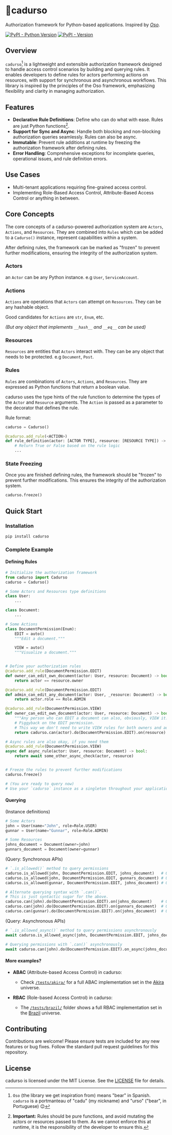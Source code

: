 # 🐻cadurso
Authorization framework for Python-based applications. Inspired by _[Oso](https://github.com/osohq/oso)_.

[![PyPI - Python Version](https://img.shields.io/pypi/pyversions/cadurso)](https://pypi.org/project/cadurso/)
[![PyPI - Version](https://img.shields.io/pypi/v/cadurso)](https://pypi.org/project/cadurso/)

## Overview

`cadurso`[^1] is a lightweight and extensible authorization framework designed to handle access control scenarios by building and querying rules. It enables developers to define rules for actors performing actions on resources, with support for synchronous and asynchronous workflows. This library is inspired by the principles of the Oso framework, emphasizing flexibility and clarity in managing authorization.

## Features

- **Declarative Rule Definitions**: Define who can do what with ease. Rules are just Python functions[^2].
- **Support for Sync and Async**: Handle both blocking and non-blocking authorization queries seamlessly. Rules can also be async.
- **Immutable**: Prevent rule additions at runtime by freezing the authorization framework after defining rules.
- **Error Handling**: Comprehensive exceptions for incomplete queries, operational issues, and rule definition errors.

## Use Cases

- Multi-tenant applications requiring fine-grained access control.
- Implementing Role-Based Access Control, Attribute-Based Access Control or anything in between.

## Core Concepts

The core concepts of a cadurso-powered authorization system are `Actors`, `Actions`, and `Resources`. They are combined into `Rules` which can be added to a `Cadurso()` instance, represent capabilities within a system.

After defining rules, the framework can be marked as "frozen" to prevent further modifications, ensuring the integrity of the authorization system.

### Actors

an `Actor` can be any Python instance. e.g `User`, `ServiceAccount`.

### Actions

`Actions` are operations that `Actors` can attempt on `Resources`. They can be any hashable object.

Good candidates for `Actions` are `str`, `Enum`, etc.

_(But any object that implements `__hash__` and `__eq__` can be used)_

### Resources

`Resources` are entities that `Actors` interact with. They can be any object that needs to be protected. e.g `Document`, `Post`.

### Rules

`Rules` are combinations of `Actors`, `Actions`, and `Resources`. They are expressed as Python functions that return a boolean value.

cadurso uses the type hints of the rule function to determine the types of the `Actor` and `Resource` arguments. The `Action` is passed as a parameter to the decorator that defines the rule.

Rule format:
```python
cadurso = Cadurso()

@cadurso.add_rule(<ACTION>)
def rule_definition(actor: [ACTOR TYPE], resource: [RESOURCE TYPE]) -> bool:
    # Return True or False based on the rule logic
    ...
```

### State Freezing

Once you are finished defining rules, the framework should be "frozen" to prevent further modifications. This ensures the integrity of the authorization system.

```python
cadurso.freeze()
```

## Quick Start

### Installation

```bash
pip install cadurso
```

### Complete Example

#### Defining Rules
```python
# Initialize the authorization framework
from cadurso import Cadurso
cadurso = Cadurso()

# Some Actors and Resources type definitions
class User:
    ...

class Document:
    ...

# Some Actions
class DocumentPermission(Enum):
    EDIT = auto()
    """Edit a document."""

    VIEW = auto()
    """Visualize a document."""


# Define your authorization rules
@cadurso.add_rule(DocumentPermission.EDIT)
def owner_can_edit_own_document(actor: User, resource: Document) -> bool:
    return actor == resource.owner

@cadurso.add_rule(DocumentPermission.EDIT)
def admin_can_edit_any_document(actor: User, _resource: Document) -> bool:
    return actor.role == Role.ADMIN

@cadurso.add_rule(DocumentPermission.VIEW)
def owner_can_edit_own_document(actor: User, resource: Document) -> bool:
    """Any person who can EDIT a document can also, obviously, VIEW it."""
    # Piggyback on the EDIT permission.
    # This way we don't need to write VIEW rules for both owners and admins.
    return cadurso.can(actor).do(DocumentPermission.EDIT).on(resource)

# Async rules are also okay, if you need them
@cadurso.add_rule(DocumentPermission.VIEW)
async def async_rule(actor: User, resource: Document) -> bool:
    return await some_other_async_check(actor, resource)


# Freeze the rules to prevent further modifications
cadurso.freeze()

# (You are ready to query now)
# Use your `cadurso` instance as a singleton throughout your application
```

#### Querying

(Instance definitions)
```python
# Some Actors
john = User(name="John", role=Role.USER)
gunnar = User(name="Gunnar", role=Role.ADMIN)

# Some Resources
johns_document = Document(owner=john)
gunnars_document = Document(owner=gunnar)
```

(Query: Synchronous APIs)
```python
# `.is_allowed()` method to query permissions
cadurso.is_allowed(john, DocumentPermission.EDIT, johns_document)   # Output: True
cadurso.is_allowed(john, DocumentPermission.EDIT, gunnars_document) # Output: False
cadurso.is_allowed(gunnar, DocumentPermission.EDIT, johns_document) # Output: True

# Alternate querying syntax with `.can()`.
# This is just syntactic sugar for the above.
cadurso.can(john).do(DocumentPermission.EDIT).on(johns_document)    # Output: True
cadurso.can(john).do(DocumentPermission.EDIT).on(gunnars_document)  # Output: False
cadurso.can(gunnar).do(DocumentPermission.EDIT).on(johns_document)  # Output: True
```

(Query: Asynchronous APIs)
```python
# `.is_allowed_async()` method to query permissions asynchronously
await cadurso.is_allowed_async(john, DocumentPermission.EDIT, johns_document)  # Output: True

# Querying permissions with `.can()` asynchronously
await cadurso.can(john).do(DocumentPermission.EDIT).on_async(johns_document)   # Output: True
```

#### More examples?

- **ABAC** (Attribute-based Access Control) in cadurso:
  - Check [`/tests/akira/`](./tests/akira) for a full ABAC implementation set in the [Akira](https://en.wikipedia.org/wiki/Akira_(1988_film)) universe.


- **RBAC** (Role-based Access Control) in cadurso:
  - The [`/tests/brazil/`](./tests/brazil) folder shows a full RBAC implementation set in the [Brazil](https://en.wikipedia.org/wiki/Brazil_(1985_film)) universe.


## Contributing
Contributions are welcome! Please ensure tests are included for any new features or bug fixes. Follow the standard pull request guidelines for this repository.

## License
cadurso is licensed under the MIT License. See the [LICENSE](LICENSE) file for details.

[^1]: `Oso` (the library we get inspiration from) means "bear" in Spanish. `cadurso` is a portmanteau of "cadu" (my nickname) and "urso" ("bear", in Portuguese) 😉

[^2]: **Important:** Rules should be pure functions, and avoid mutating the actors or resources passed to them.
      As we cannot enforce this at runtime, it is the responsibility of the developer to ensure this.
